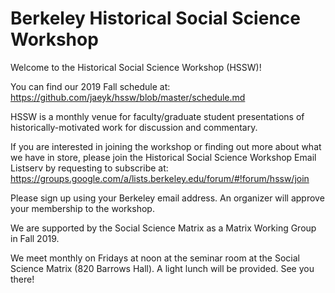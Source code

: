 # Berkeley Historical Social Science Workshop 

Welcome to the Historical Social Science Workshop (HSSW)!

You can find our 2019 Fall schedule at: https://github.com/jaeyk/hssw/blob/master/schedule.md

HSSW is a monthly venue for faculty/graduate student presentations of historically-motivated work for discussion and commentary.

If you are interested in joining the workshop or finding out more about what we have in store, please join the Historical Social Science Workshop Email Listserv by requesting to subscribe at: https://groups.google.com/a/lists.berkeley.edu/forum/#!forum/hssw/join 

Please sign up using your Berkeley email address. An organizer will approve your membership to the workshop.

We are supported by the Social Science Matrix as a Matrix Working Group in Fall 2019. 

We meet monthly on Fridays at noon at the seminar room at the Social Science Matrix (820 Barrows Hall). A light lunch will be provided. See you there!
